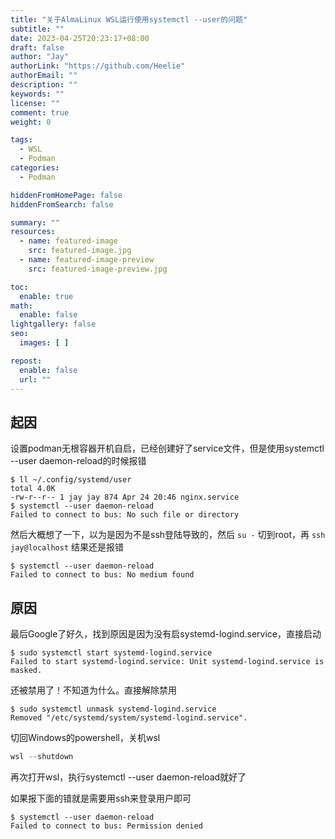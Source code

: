 ```yaml
---
title: "关于AlmaLinux WSL运行使用systemctl --user的问题"
subtitle: ""
date: 2023-04-25T20:23:17+08:00
draft: false
author: "Jay"
authorLink: "https://github.com/Heelie"
authorEmail: ""
description: ""
keywords: ""
license: ""
comment: true
weight: 0

tags:
  - WSL
  - Podman
categories:
  - Podman

hiddenFromHomePage: false
hiddenFromSearch: false

summary: ""
resources:
  - name: featured-image
    src: featured-image.jpg
  - name: featured-image-preview
    src: featured-image-preview.jpg

toc:
  enable: true
math:
  enable: false
lightgallery: false
seo:
  images: [ ]

repost:
  enable: false
  url: ""
---
```


## 起因
设置podman无根容器开机自启，已经创建好了service文件，但是使用systemctl --user daemon-reload的时候报错
```shell
$ ll ~/.config/systemd/user
total 4.0K
-rw-r--r-- 1 jay jay 874 Apr 24 20:46 nginx.service
$ systemctl --user daemon-reload
Failed to connect to bus: No such file or directory
```

然后大概想了一下，以为是因为不是ssh登陆导致的，然后 `su -` 切到root，再 `ssh jay@localhost` 结果还是报错

```shell
$ systemctl --user daemon-reload
Failed to connect to bus: No medium found
```

## 原因
最后Google了好久，找到原因是因为没有启systemd-logind.service，直接启动
```shell
$ sudo systemctl start systemd-logind.service
Failed to start systemd-logind.service: Unit systemd-logind.service is masked.
```
还被禁用了！不知道为什么。直接解除禁用
```shell
$ sudo systemctl unmask systemd-logind.service
Removed "/etc/systemd/system/systemd-logind.service".
```
切回Windows的powershell，关机wsl
```powershell
wsl --shutdown
```
再次打开wsl，执行systemctl --user daemon-reload就好了

如果报下面的错就是需要用ssh来登录用户即可
```shell
$ systemctl --user daemon-reload
Failed to connect to bus: Permission denied
```
